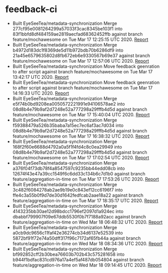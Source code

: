 # feedback-ci
- Built EyeSeeTea/metadata-synchronization Merge 277cf95e0081264299a57033f3cac8345be103f1 into 83f1bbfd8df484159ae2819aecfad68362452ffb against branch feature/mochawesome on Tue Mar 17 12:25:15 UTC 2020. [Report](https://eyeseetea.github.io/feedback-ci/EyeSeeTea/metadata-synchronization/pr/452/435b11ebd04fa21844304b89e7a00f5746568e18)
- Built EyeSeeTea/metadata-synchronization Merge b4972d183dc1f8369de5d11b972bdb70b6286df9 into 21a45e6579635802d8fb672eb6e9330567b69e37 against branch feature/mochawesome on Tue Mar 17 12:57:06 UTC 2020. [Report](https://eyeseetea.github.io/feedback-ci/EyeSeeTea/metadata-synchronization/pr/452/b4b6b9243e228692b7feff553e995aa4d27d7d1f)
- Built EyeSeeTea/metadata-synchronization Move feedback geenration to after script against branch feature/mochawesome on Tue Mar 17 13:42:17 UTC 2020. [Report](https://eyeseetea.github.io/feedback-ci/EyeSeeTea/metadata-synchronization/branch/feature-mochawesome/b4972d183dc1f8369de5d11b972bdb70b6286df9)
- Built EyeSeeTea/metadata-synchronization Move feedback geenration to after script against branch feature/mochawesome on Tue Mar 17 14:16:33 UTC 2020. [Report](https://eyeseetea.github.io/feedback-ci/EyeSeeTea/metadata-synchronization/branch/feature-mochawesome/b4972d183dc1f8369de5d11b972bdb70b6286df9)
- Built EyeSeeTea/metadata-synchronization Merge e5f74b0bd9208ea0050572221991e94106578ae2 into 08d8b4e79b9af2d7248e52a777298a29fffb4d5d against branch feature/mochawesome on Tue Mar 17 15:40:04 UTC 2020. [Report](https://eyeseetea.github.io/feedback-ci/EyeSeeTea/metadata-synchronization/pr/452/50900052d7e46e8496540b0efeeecda8f7eaf436)
- Built EyeSeeTea/metadata-synchronization Merge f59388479a526b35baba7a15ec7ec6af3ac7d034 into 08d8b4e79b9af2d7248e52a777298a29fffb4d5d against branch feature/mochawesome on Tue Mar 17 16:38:32 UTC 2020. [Report](https://eyeseetea.github.io/feedback-ci/EyeSeeTea/metadata-synchronization/pr/452/9933dc83ac1da08d3e1d97c180550d733f05c8a4)
- Built EyeSeeTea/metadata-synchronization Merge 168f2f60e6688d4792a0a5f1f4fd4c8c0ea29949 into 08d8b4e79b9af2d7248e52a777298a29fffb4d5d against branch feature/mochawesome on Tue Mar 17 17:02:54 UTC 2020. [Report](https://eyeseetea.github.io/feedback-ci/EyeSeeTea/metadata-synchronization/pr/452/29b09f3f690e61388f4829f786ebe7090804deac)
- Built EyeSeeTea/metadata-synchronization Merge a376f04f73db78f4a8547597c9235bb44edd08cb into 12674f43e47a39cc1549f6c6dd33c134b6c7d1b0 against branch feature/aggregation-in-time on Tue Mar 17 17:53:26 UTC 2020. [Report](https://eyeseetea.github.io/feedback-ci/EyeSeeTea/metadata-synchronization/pr/457/cdff9d33598d79aa2103261419bfb2a80749e919)
- Built EyeSeeTea/metadata-synchronization Merge 3c482f6084278ab2ae9b19e0c843ef12cc6196f7 into ffe4c3a55b0f9d7de30d1642fedfcab2aae18a22 against branch feature/aggregation-in-time on Tue Mar 17 18:35:17 UTC 2020. [Report](https://eyeseetea.github.io/feedback-ci/EyeSeeTea/metadata-synchronization/pr/457/73faf1f0761e4852f6e9ffc813636bc6951bae43)
- Built EyeSeeTea/metadata-synchronization Merge 4143235bb30ae12d98bdcc1796ef2097d1a924ec into dbabbf799907f09e67ddb5530f0b7f7188a92acc against branch feature/aggregation-in-time on Wed Mar 18 06:48:32 UTC 2020. [Report](https://eyeseetea.github.io/feedback-ci/EyeSeeTea/metadata-synchronization/pr/457/2c6ea925787b58660aae7ace3cbd640bf91e2214)
- Built EyeSeeTea/metadata-synchronization Merge a0cb9dc9656c11faf42e36274cb34d6137e52539 into 5872bf91f72e74a50dff317f96c7172af65fb44a against branch feature/aggregation-in-time on Wed Mar 18 08:34:36 UTC 2020. [Report](https://eyeseetea.github.io/feedback-ci/EyeSeeTea/metadata-synchronization/pr/457/215ce9d7fe8c2d44542f34c43fcd07b8612f5c58)
- Built EyeSeeTea/metadata-synchronization Merge bf992852cff2b30bea76603b702b43c575281658 into b944f1bdfac831cd976a17a4ef5af487db054804 against branch feature/aggregation-in-time on Wed Mar 18 09:14:45 UTC 2020. [Report](https://eyeseetea.github.io/feedback-ci/EyeSeeTea/metadata-synchronization/pr/457/26420c584cfd4fc7a883db1cef1c193512ca0bb8)
